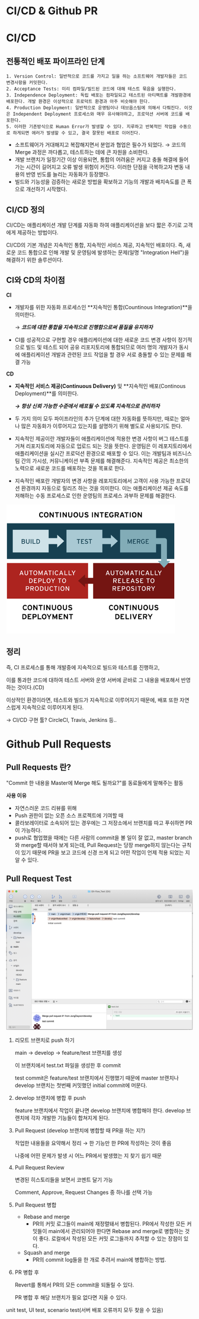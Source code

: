 # CI/CD & Github PR

# CI/CD

## **전통적인 배포 파이프라인 단계**

```
1. Version Control: 일반적으로 코드를 가지고 일을 하는 소프트웨어 개발자들은 코드 변경사항을 커밋한다.
2. Acceptance Tests: 미리 컴파일/빌드된 코드에 대해 테스트 묶음을 실행한다.
3. Independence Deployment: 독립 배포는 컴파일되고 테스트된 아티팩트를 개발환경에 배포한다. 개발 환경은 이상적으로 프로덕트 환경과 아주 비슷해야 한다.
4. Production Deployment: 일반적으로 운영팀이나 데브옵스팀에 의해서 다뤄진다. 이것은 Independent Deployment 프로세스와 매우 유사해야하고, 프로덕션 서버에 코드를 배포한다.
5. 이러한 기존방식으로 Human Error가 발생할 수 있다. 지루하고 반복적인 작업을 수동으로 하게되면 에러가 발생할 수 있고, 결국 잘못된 배포로 이어진다.
```

- 소프트웨어가 거대해지고 복잡해지면서 분업과 협업은 필수가 되었다. → 코드의 Merge 과정은 까다롭고, 테스트하는 데에 큰 자원을 소비한다.
- 개발 브랜치가 일정기간 이상 이용되면, 통합의 어려움은 커지고 충돌 해결에 들어가는 시간이 길어지고 오류 발생 위험이 커진다. 이러한 단점을 극복하고자 변동 내용의 반영 빈도를 늘리는 자동화가 등장했다.
- 빌드와 기능성을 검증하는 새로운 방법을 확보하고 기능의 개발과 배치속도를 큰 폭으로 개선하기 시작했다.

## CI/CD 정의

CI/CD는 애플리케이션 개발 단계를 자동화 하여 애플리케이션을 보다 짧은 주기로 고객에게 제공하는 방법이다.

CI/CD의 기본 개념은 지속적인 통합, 지속적인 서비스 제공, 지속적인 배포이다. 즉, 새로운 코드 통합으로 인해 개발 및 운영팀에 발생하는 문제(일명 "Integration Hell")을 해결하기 위한 솔루션이다.

## CI와 CD의 차이점

**CI**

- 개발자를 위한 자동화 프로세스인 **지속적인 통합(Countinous Integration)**을 의미한다.

    → ***코드에 대한 통합을 지속적으로 진행함으로써 품질을 유지하자***

- CI를 성공적으로 구현할 경우 애플리케이션에 대한 새로운 코드 변경 사항이 정기적으로 빌드 및 테스트 되어 공유 리포지토리에 통합되므로 여러 명의 개발자가 동시에 애플리케이션 개발과 관련된 코드 작업을 할 경우 서로 충돌할 수 있는 문제를 해결 가능

**CD**

- **지속적인 서비스 제공(Continuous Delivery)** 및 **지속적인 배포(Continous Deployment)**를 의미한다.

    ***→ 항상 신뢰 가능한 수준에서 배포될 수 있도록 지속적으로 관리하자***

- 두 가지 의미 모두 파이프라인의 추가 단계에 대한 자동화를 뜻하지만, 때로는 얼마나 많은 자동화가 이루어지고 있는지를 설명하기 위해 별도로 사용되기도 한다.
- 지속적인 제공이란 개발자들이 애플리케이션에 적용한 변경 사항이 버그 테스트를 거쳐 리포지토리에 자동으로 업로드 되는 것을 뜻한다. 운영팀은 이 레포지토리에서 애플리케이션을 실시간 프로덕션 환경으로 배포할 수 있다. 이는 개발팀과 비즈니스팀 간의 가시성, 커뮤니케이션 부족 문제를 해결해준다. 지속적인 제공은 최소한의 노력으로 새로운 코드를 배포하는 것을 목표로 한다.
- 지속적인 배포란 개발자의 변경 사항을 레포지토리에서 고객이 사용 가능한 프로덕션 환경까지 자동으로 릴리즈 하는 것을 의미한다. 이는 애플리케이션 제공 속도를 저해하는 수동 프로세스로 인한 운영팀의 프로세스 과부하 문제를 해결한다.

![CI%20CD%20&%20Github%20PR%2049e22f85184c426a8a12271a6d0ed8cc/Untitled.png](CI%20CD%20&%20Github%20PR%2049e22f85184c426a8a12271a6d0ed8cc/Untitled.png)

## 정리

즉, CI 프로세스를 통해 개발중에 지속적으로 빌드와 테스트를 진행하고, 

이를 통과한 코드에 대하여 테스트 서버와 운영 서버에 곧바로 그 내용을 배포해서 반영하는 것이다.(CD)

이상적인 환경이라면, 테스트와 빌드가 지속적으로 이루어지기 때문에, 배포 또한 자연스럽게 지속적으로 이루어지게 된다.

→ CI/CD 구현 툴? CircleCI, Travis, Jenkins 등..

# Github Pull Requests

## Pull Requests 란?

"Commit 한 내용을 Master에 Merge 해도 될까요?"를 동료들에게 말해주는 활동

**사용 이유**

- 자연스러운 코드 리뷰를 위해
- Push 권한이 없는 오픈 소스 프로젝트에 기여할 때
- 콜라보레이터로 소속되어 있는 경우에는 그 저장소에서 브랜치를 따고 푸쉬하면 PR이 가능하다.
- push로 협업했을 때에는 다른 사람의 commit을 볼 일이 잘 없고, master branch와 merge할 때서야 보게 되는데, Pull Request는 당장 merge하지 않는다는 규칙이 있기 때문에 PR을 보고 코드에 신경 쓰게 되고 어떤 작업이 언제 적용 되었는 지 알 수 있다.

## Pull Request Test

![CI%20CD%20&%20Github%20PR%2049e22f85184c426a8a12271a6d0ed8cc/Untitled%201.png](CI%20CD%20&%20Github%20PR%2049e22f85184c426a8a12271a6d0ed8cc/Untitled%201.png)

1. 리모트 브랜치로 push 하기

    main → develop → feature/test 브랜치를 생성

    이 브랜치에서 test.txt 파일을 생성한 후 commit

    test commit은 feature/test 브랜치에서 진행했기 때문에 master 브랜치나 develop 브랜치는 첫번째 커밋했던 initial commit에 머문다.

2. develop 브랜치에 병합 후 push

    feature 브랜치에서 작업이 끝나면 develop 브랜치에 병합해야 한다. develop 브랜치에 각자 개발한 기능들이 합쳐지게 된다.

3. Pull Request (develop 브랜치에 병합할 때 PR을 하는 지?)

    작업한 내용들을 요약해서 정리 → 한 기능만 한 PR에 작성하는 것이 좋음

    나중에 어떤 문제가 발생 시 어느 PR에서 발생했는 지 찾기 쉽기 때문

4. Pull Request Review

    변경된 히스토리들을 보면서 코멘트 달기 가능

    Comment, Approve, Request Changes 중 하나를 선택 가능

5. Pull Request 병합
    - Rebase and merge
        - PR의 커밋 로그들이 main에 재정렬돼서 병합된다. PR에서 작성한 모든 커밋들이 main에서 관리되어야 한다면 Rebase and merge로 병합하는 것이 좋다. 로컬에서 작성된 모든 커밋 로그들까지 추적할 수 있는 장점이 있다.
    - Squash and merge
        - PR의 commit log들을 한 개로 추려서 main에 병합하는 방법.
6. PR 병합 후

    Revert를 통해서 PR의 모든 commit을 되돌릴 수 있다.

    PR 병합 후 해당 브랜치가 필요 없다면 지울 수 있다.

unit test, UI test, scenario test(서버 배포 오류까지 모두 찾을 수 있음)